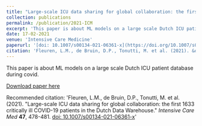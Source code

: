 ```yaml
---
title: "Large-scale ICU data sharing for global collaboration: the first 1633 critically ill COVID-19 patients in the Dutch Data Warehouse"
collection: publications
permalink: /publication/2021-ICM
excerpt: 'This paper is about ML models on a large scale Dutch ICU patient database during covid.'
date: 17-02-2021
venue: 'Intensive Care Medicine'
paperurl: '[doi: 10.1007/s00134-021-06361-x](https://doi.org/10.1007/s00134-021-06361-x)'
citation: 'Fleuren, L.M., de Bruin, D.P., Tonutti, M. et al. (2021). &quot;Large-scale ICU data sharing for global collaboration: the first 1633 critically ill COVID-19 patients in the Dutch Data Warehouse.&quot; <i>Intensive Care Med </i> **47**, 478-481. [doi: 10.1007/s00134-021-06361-x](https://doi.org/10.1007/s00134-021-06361-x)'
---
```

This paper is about ML models on a large scale Dutch ICU patient database during covid.

[Download paper here](https://doi.org/10.1007/s00134-021-06361-x)

Recommended citation: 'Fleuren, L.M., de Bruin, D.P., Tonutti, M. et al. (2021). &quot;Large-scale ICU data sharing for global collaboration: the first 1633 critically ill COVID-19 patients in the Dutch Data Warehouse.&quot; <i>Intensive Care Med </i> **47**, 478-481. [doi: 10.1007/s00134-021-06361-x](https://doi.org/10.1007/s00134-021-06361-x)'
